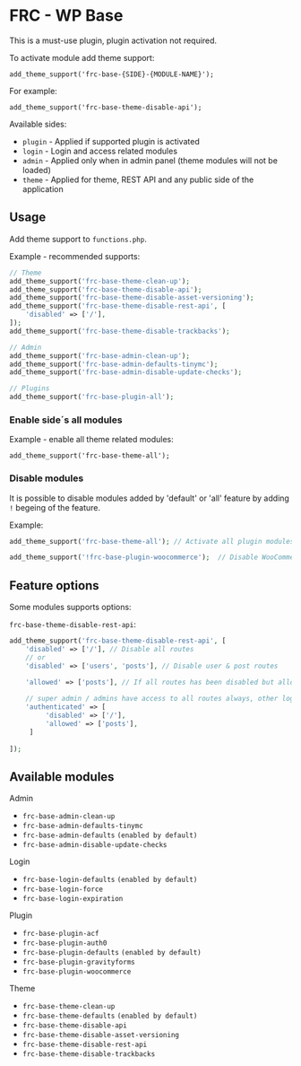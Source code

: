 # FRC - WP Base

This is a must-use plugin, plugin activation not required.

To activate module add theme support:

`add_theme_support('frc-base-{SIDE}-{MODULE-NAME}');`

For example:

`add_theme_support('frc-base-theme-disable-api');`

Available sides:

- `plugin` - Applied if supported plugin is activated
- `login` - Login and access related modules
- `admin` - Applied only when in admin panel (theme modules will not be loaded)
- `theme` - Applied for theme, REST API and any public side of the application

## Usage

Add theme support to `functions.php`.

Example - recommended supports:

```php
// Theme
add_theme_support('frc-base-theme-clean-up');
add_theme_support('frc-base-theme-disable-api');
add_theme_support('frc-base-theme-disable-asset-versioning');
add_theme_support('frc-base-theme-disable-rest-api', [
    'disabled' => ['/'],
]);
add_theme_support('frc-base-theme-disable-trackbacks');

// Admin
add_theme_support('frc-base-admin-clean-up');
add_theme_support('frc-base-admin-defaults-tinymc');
add_theme_support('frc-base-admin-disable-update-checks');

// Plugins
add_theme_support('frc-base-plugin-all');
```

### Enable side´s all modules

Example - enable all theme related modules:

`add_theme_support('frc-base-theme-all');`

### Disable modules

It is possible to disable modules added by 'default' or 'all' feature by adding `!` begeing of the feature.

Example:

```php
add_theme_support('frc-base-theme-all'); // Activate all plugin modules

add_theme_support('!frc-base-plugin-woocommerce');  // Disable WooCommerce plugin module
```

## Feature options

Some modules supports options:

`frc-base-theme-disable-rest-api`:

```php
add_theme_support('frc-base-theme-disable-rest-api', [
    'disabled' => ['/'], // Disable all routes
    // or
    'disabled' => ['users', 'posts'], // Disable user & post routes

    'allowed' => ['posts'], // If all routes has been disabled but allow 'posts' route
    
    // super admin / admins have access to all routes always, other logged in users can be limited as follows
    'authenticated' => [
         'disabled' => ['/'],
         'allowed' => ['posts'],
     ]
    
]);
```

## Available modules

Admin

- `frc-base-admin-clean-up`
- `frc-base-admin-defaults-tinymc`
- `frc-base-admin-defaults` `(enabled by default)`
- `frc-base-admin-disable-update-checks`

Login

- `frc-base-login-defaults` `(enabled by default)`
- `frc-base-login-force`
- `frc-base-login-expiration`

Plugin

- `frc-base-plugin-acf`
- `frc-base-plugin-auth0`
- `frc-base-plugin-defaults` `(enabled by default)`
- `frc-base-plugin-gravityforms`
- `frc-base-plugin-woocommerce`

Theme

- `frc-base-theme-clean-up`
- `frc-base-theme-defaults` `(enabled by default)`
- `frc-base-theme-disable-api`
- `frc-base-theme-disable-asset-versioning`
- `frc-base-theme-disable-rest-api`
- `frc-base-theme-disable-trackbacks`
